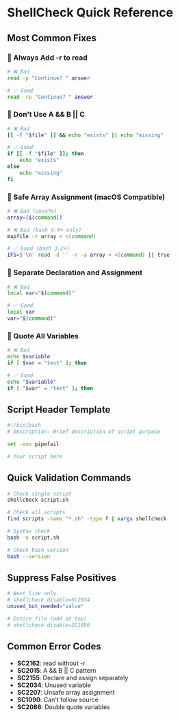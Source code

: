 # ShellCheck Quick Reference

## Most Common Fixes

### 🔴 Always Add -r to read
```bash
# ❌ Bad
read -p "Continue? " answer

# ✅ Good
read -rp "Continue? " answer
```

### 🔴 Don't Use A && B || C
```bash
# ❌ Bad
[[ -f "$file" ]] && echo "exists" || echo "missing"

# ✅ Good
if [[ -f "$file" ]]; then
    echo "exists"
else
    echo "missing"
fi
```

### 🔴 Safe Array Assignment (macOS Compatible)
```bash
# ❌ Bad (unsafe)
array=($(command))

# ❌ Bad (bash 4.0+ only)
mapfile -t array < <(command)

# ✅ Good (bash 3.2+)
IFS=$'\n' read -d '' -r -a array < <(command) || true
```

### 🔴 Separate Declaration and Assignment
```bash
# ❌ Bad
local var="$(command)"

# ✅ Good
local var
var="$(command)"
```

### 🔴 Quote All Variables
```bash
# ❌ Bad
echo $variable
if [ $var = "test" ]; then

# ✅ Good
echo "$variable"
if [ "$var" = "test" ]; then
```

## Script Header Template
```bash
#!/bin/bash
# Description: Brief description of script purpose

set -euo pipefail

# Your script here
```

## Quick Validation Commands
```bash
# Check single script
shellcheck script.sh

# Check all scripts
find scripts -name "*.sh" -type f | xargs shellcheck

# Syntax check
bash -n script.sh

# Check bash version
bash --version
```

## Suppress False Positives
```bash
# Next line only
# shellcheck disable=SC2034
unused_but_needed="value"

# Entire file (add at top)
# shellcheck disable=SC1090
```

## Common Error Codes
- **SC2162**: read without -r
- **SC2015**: A && B || C pattern
- **SC2155**: Declare and assign separately
- **SC2034**: Unused variable
- **SC2207**: Unsafe array assignment
- **SC1090**: Can't follow source
- **SC2086**: Double quote variables